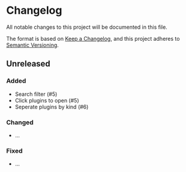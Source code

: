 # Changelog

All notable changes to this project will be documented in this file.

The format is based on [Keep a Changelog](https://keepachangelog.com/en/1.1.0/),
and this project adheres to [Semantic Versioning](https://semver.org/spec/v2.0.0.html).

## Unreleased 

### Added
- Search filter (#5)
- Click plugins to open (#5)
- Seperate plugins by kind (#6)

### Changed
- ...

### Fixed
- ...
